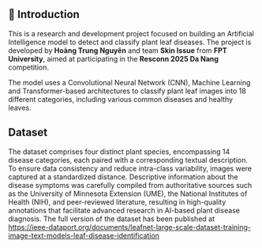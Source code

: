 ## 📝 Introduction

This is a research and development project focused on building an Artificial Intelligence model to detect and classify plant leaf diseases. The project is developed by **Hoàng Trung Nguyên** and team **Skin Issue** from **FPT University**, aimed at participating in the **Resconn 2025 Da Nang** competition.

The model uses a Convolutional Neural Network (CNN), Machine Learning and Transformer-based architectures to classify plant leaf images into 18 different categories, including various common diseases and healthy leaves.

## Dataset
The dataset comprises four distinct plant species, encompassing 14 disease categories, each paired with a corresponding textual description. To ensure data consistency and reduce intra-class variability, images were captured at a standardized distance. Descriptive information about the disease symptoms was carefully compiled from authoritative sources such as the University of Minnesota Extension (UME), the National Institutes of Health (NIH), and peer-reviewed literature, resulting in high-quality annotations that facilitate advanced research in AI-based plant disease diagnosis.
The full version of the dataset has been published at https://ieee-dataport.org/documents/leafnet-large-scale-dataset-training-image-text-models-leaf-disease-identification

